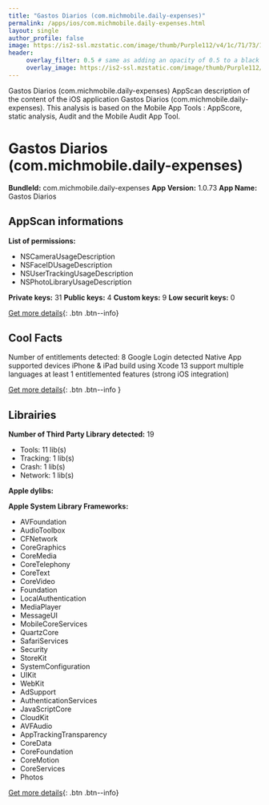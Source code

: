 ```yaml
---
title: "Gastos Diarios (com.michmobile.daily-expenses)"
permalink: /apps/ios/com.michmobile.daily-expenses.html
layout: single
author_profile: false
image: https://is2-ssl.mzstatic.com/image/thumb/Purple112/v4/1c/71/73/1c7173cf-a15e-32f7-f2a9-1aab12b53026/AppIcon-1x_U007emarketing-0-7-0-85-220.png/512x512bb.jpg
header: 
     overlay_filter: 0.5 # same as adding an opacity of 0.5 to a black background
     overlay_image: https://is2-ssl.mzstatic.com/image/thumb/Purple112/v4/1c/71/73/1c7173cf-a15e-32f7-f2a9-1aab12b53026/AppIcon-1x_U007emarketing-0-7-0-85-220.png/512x512bb.jpg
---
```

Gastos Diarios (com.michmobile.daily-expenses) AppScan description of the content of the iOS application Gastos Diarios (com.michmobile.daily-expenses). This analysis is based on the Mobile App Tools : AppScore, static analysis, Audit and the Mobile Audit App Tool.

# Gastos Diarios (com.michmobile.daily-expenses)

**BundleId:** com.michmobile.daily-expenses
**App Version:** 1.0.73
**App Name:** Gastos Diarios


## AppScan informations 

**List of permissions:** 
- NSCameraUsageDescription
- NSFaceIDUsageDescription
- NSUserTrackingUsageDescription
- NSPhotoLibraryUsageDescription
  
  
**Private keys:** 31
**Public keys:** 4
**Custom keys:** 9
**Low securit keys:** 0
  
[Get more details](/pricing.html){: .btn .btn--info}

## Cool Facts

Number of entitlements detected: 8
Google Login detected
Native App
supported devices iPhone & iPad
build using Xcode 13
support multiple languages
at least 1 entitlemented features (strong iOS integration)
  
[Get more details](/pricing.html){: .btn .btn--info }

## Librairies 
**Number of Third Party Library detected:** 19
- Tools: 11 lib(s)
- Tracking: 1 lib(s)
- Crash: 1 lib(s)
- Network: 1 lib(s)


**Apple dylibs:**


**Apple System Library Frameworks:**
- AVFoundation
- AudioToolbox
- CFNetwork
- CoreGraphics
- CoreMedia
- CoreTelephony
- CoreText
- CoreVideo
- Foundation
- LocalAuthentication
- MediaPlayer
- MessageUI
- MobileCoreServices
- QuartzCore
- SafariServices
- Security
- StoreKit
- SystemConfiguration
- UIKit
- WebKit
- AdSupport
- AuthenticationServices
- JavaScriptCore
- CloudKit
- AVFAudio
- AppTrackingTransparency
- CoreData
- CoreFoundation
- CoreMotion
- CoreServices
- Photos


  
[Get more details](/pricing.html){: .btn .btn--info}

